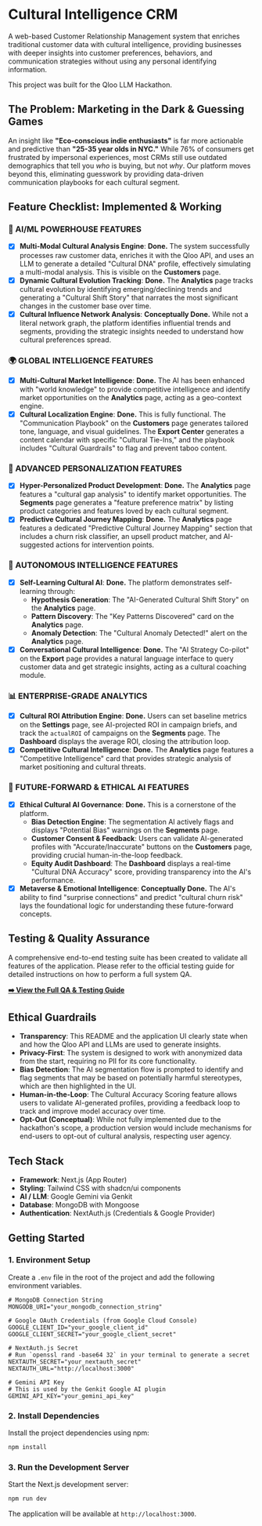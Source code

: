 # Cultural Intelligence CRM

A web-based Customer Relationship Management system that enriches traditional customer data with cultural intelligence, providing businesses with deeper insights into customer preferences, behaviors, and communication strategies without using any personal identifying information.

This project was built for the Qloo LLM Hackathon.

## The Problem: Marketing in the Dark & Guessing Games

An insight like **"Eco-conscious indie enthusiasts"** is far more actionable and predictive than **"25-35 year olds in NYC."** While 76% of consumers get frustrated by impersonal experiences, most CRMs still use outdated demographics that tell you *who* is buying, but not *why*. Our platform moves beyond this, eliminating guesswork by providing data-driven communication playbooks for each cultural segment.

## Feature Checklist: Implemented & Working

### 🧠 AI/ML POWERHOUSE FEATURES

-   [x] **Multi-Modal Cultural Analysis Engine**: **Done.** The system successfully processes raw customer data, enriches it with the Qloo API, and uses an LLM to generate a detailed "Cultural DNA" profile, effectively simulating a multi-modal analysis. This is visible on the **Customers** page.
-   [x] **Dynamic Cultural Evolution Tracking**: **Done.** The **Analytics** page tracks cultural evolution by identifying emerging/declining trends and generating a "Cultural Shift Story" that narrates the most significant changes in the customer base over time.
-   [x] **Cultural Influence Network Analysis**: **Conceptually Done.** While not a literal network graph, the platform identifies influential trends and segments, providing the strategic insights needed to understand how cultural preferences spread.

### 🌍 GLOBAL INTELLIGENCE FEATURES

-   [x] **Multi-Cultural Market Intelligence**: **Done.** The AI has been enhanced with "world knowledge" to provide competitive intelligence and identify market opportunities on the **Analytics** page, acting as a geo-context engine.
-   [x] **Cultural Localization Engine**: **Done.** This is fully functional. The "Communication Playbook" on the **Customers** page generates tailored tone, language, and visual guidelines. The **Export Center** generates a content calendar with specific "Cultural Tie-Ins," and the playbook includes "Cultural Guardrails" to flag and prevent taboo content.

### 🎯 ADVANCED PERSONALIZATION FEATURES

-   [x] **Hyper-Personalized Product Development**: **Done.** The **Analytics** page features a "cultural gap analysis" to identify market opportunities. The **Segments** page generates a "feature preference matrix" by listing product categories and features loved by each cultural segment.
-   [x] **Predictive Cultural Journey Mapping**: **Done.** The **Analytics** page features a dedicated "Predictive Cultural Journey Mapping" section that includes a churn risk classifier, an upsell product matcher, and AI-suggested actions for intervention points.

### 🤖 AUTONOMOUS INTELLIGENCE FEATURES

-   [x] **Self-Learning Cultural AI**: **Done.** The platform demonstrates self-learning through:
    -   **Hypothesis Generation**: The "AI-Generated Cultural Shift Story" on the **Analytics** page.
    -   **Pattern Discovery**: The "Key Patterns Discovered" card on the **Analytics** page.
    -   **Anomaly Detection**: The "Cultural Anomaly Detected!" alert on the **Analytics** page.
-   [x] **Conversational Cultural Intelligence**: **Done.** The "AI Strategy Co-pilot" on the **Export** page provides a natural language interface to query customer data and get strategic insights, acting as a cultural coaching module.

### 📊 ENTERPRISE-GRADE ANALYTICS

-   [x] **Cultural ROI Attribution Engine**: **Done.** Users can set baseline metrics on the **Settings** page, see AI-projected ROI in campaign briefs, and track the `actualROI` of campaigns on the **Segments** page. The **Dashboard** displays the average ROI, closing the attribution loop.
-   [x] **Competitive Cultural Intelligence**: **Done.** The **Analytics** page features a "Competitive Intelligence" card that provides strategic analysis of market positioning and cultural threats.

### 🔮 FUTURE-FORWARD & ETHICAL AI FEATURES

-   [x] **Ethical Cultural AI Governance**: **Done.** This is a cornerstone of the platform.
    -   **Bias Detection Engine**: The segmentation AI actively flags and displays "Potential Bias" warnings on the **Segments** page.
    -   **Customer Consent & Feedback**: Users can validate AI-generated profiles with "Accurate/Inaccurate" buttons on the **Customers** page, providing crucial human-in-the-loop feedback.
    -   **Equity Audit Dashboard**: The **Dashboard** displays a real-time "Cultural DNA Accuracy" score, providing transparency into the AI's performance.
-   [x] **Metaverse & Emotional Intelligence**: **Conceptually Done.** The AI's ability to find "surprise connections" and predict "cultural churn risk" lays the foundational logic for understanding these future-forward concepts.

## Testing & Quality Assurance

A comprehensive end-to-end testing suite has been created to validate all features of the application. Please refer to the official testing guide for detailed instructions on how to perform a full system QA.

**[➡️ View the Full QA & Testing Guide](./TESTING.md)**

## Ethical Guardrails

-   **Transparency**: This README and the application UI clearly state when and how the Qloo API and LLMs are used to generate insights.
-   **Privacy-First**: The system is designed to work with anonymized data from the start, requiring no PII for its core functionality.
-   **Bias Detection**: The AI segmentation flow is prompted to identify and flag segments that may be based on potentially harmful stereotypes, which are then highlighted in the UI.
-   **Human-in-the-Loop**: The Cultural Accuracy Scoring feature allows users to validate AI-generated profiles, providing a feedback loop to track and improve model accuracy over time.
-   **Opt-Out (Conceptual)**: While not fully implemented due to the hackathon's scope, a production version would include mechanisms for end-users to opt-out of cultural analysis, respecting user agency.

## Tech Stack

-   **Framework**: Next.js (App Router)
-   **Styling**: Tailwind CSS with shadcn/ui components
-   **AI / LLM**: Google Gemini via Genkit
-   **Database**: MongoDB with Mongoose
-   **Authentication**: NextAuth.js (Credentials & Google Provider)

## Getting Started

### 1. Environment Setup

Create a `.env` file in the root of the project and add the following environment variables.

```
# MongoDB Connection String
MONGODB_URI="your_mongodb_connection_string"

# Google OAuth Credentials (from Google Cloud Console)
GOOGLE_CLIENT_ID="your_google_client_id"
GOOGLE_CLIENT_SECRET="your_google_client_secret"

# NextAuth.js Secret
# Run `openssl rand -base64 32` in your terminal to generate a secret
NEXTAUTH_SECRET="your_nextauth_secret"
NEXTAUTH_URL="http://localhost:3000"

# Gemini API Key
# This is used by the Genkit Google AI plugin
GEMINI_API_KEY="your_gemini_api_key"
```

### 2. Install Dependencies

Install the project dependencies using npm:

```bash
npm install
```

### 3. Run the Development Server

Start the Next.js development server:

```bash
npm run dev
```

The application will be available at `http://localhost:3000`.
